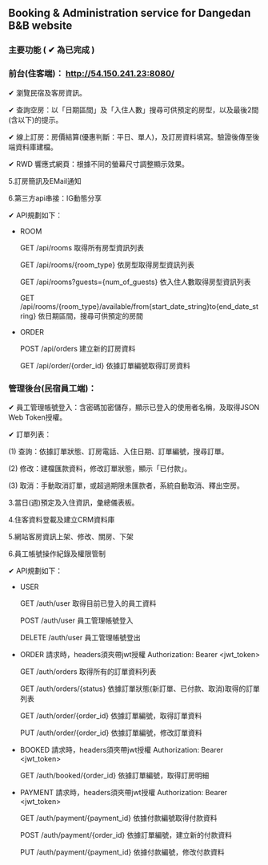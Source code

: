 ## Booking & Administration service for Dangedan B&B website

### 主要功能 ( ✔ 為已完成 )

### 前台(住客端)： http://54.150.241.23:8080/

✔ 瀏覽民宿及客房資訊。

✔ 查詢空房：以「日期區間」及「入住人數」搜尋可供預定的房型，以及最後2間(含以下)的提示。

✔ 線上訂房：房價結算(優惠判斷：平日、單人)，及訂房資料填寫。驗證後傳至後端資料庫建檔。

✔ RWD 響應式網頁：根據不同的螢幕尺寸調整顯示效果。

5.訂房簡訊及EMail通知

6.第三方api串接：IG動態分享

✔ API規劃如下：

- ROOM

    GET /api/rooms 取得所有房型資訊列表

    GET /api/rooms/{room_type} 依房型取得房型資訊列表

    GET /api/rooms?guests={num_of_guests} 依入住人數取得房型資訊列表

    GET /api/rooms/{room_type}/available/from{start_date_string}to{end_date_string} 依日期區間，搜尋可供預定的房間

- ORDER

    POST /api/orders 建立新的訂房資料

    GET /api/order/{order_id} 依據訂單編號取得訂房資料


### 管理後台(民宿員工端)：

✔ 員工管理帳號登入：含密碼加密儲存，顯示已登入的使用者名稱，及取得JSON Web Token授權。

✔ 訂單列表：

  (1) 查詢：依據訂單狀態、訂房電話、入住日期、訂單編號，搜尋訂單。
 
  (2) 修改：建檔匯款資料，修改訂單狀態，顯示「已付款」。
 
  (3) 取消：手動取消訂單，或超過期限未匯款者，系統自動取消、釋出空房。
  
3.當日(週)預定及入住資訊，彙總儀表板。

4.住客資料登載及建立CRM資料庫

5.網站客房資訊上架、修改、關房、下架

6.員工帳號操作紀錄及權限管制

✔ API規劃如下：

- USER

    GET /auth/user 取得目前已登入的員工資料

    POST /auth/user 員工管理帳號登入

    DELETE /auth/user 員工管理帳號登出

- ORDER 請求時，headers須夾帶jwt授權 Authorization: Bearer <jwt_token>

    GET /auth/orders 取得所有的訂單資料列表

    GET /auth/orders/{status} 依據訂單狀態(新訂單、已付款、取消)取得的訂單列表

    GET /auth/order/{order_id} 依據訂單編號，取得訂單資料

    PUT /auth/order/{order_id} 依據訂單編號，修改訂單資料

- BOOKED 請求時，headers須夾帶jwt授權 Authorization: Bearer <jwt_token>

    GET /auth/booked/{order_id} 依據訂單編號，取得訂房明細

- PAYMENT 請求時，headers須夾帶jwt授權 Authorization: Bearer <jwt_token>

    GET /auth/payment/{payment_id} 依據付款編號取得付款資料

    POST /auth/payment/{order_id} 依據訂單編號，建立新的付款資料

    PUT /auth/payment/{payment_id} 依據付款編號，修改付款資料
    
